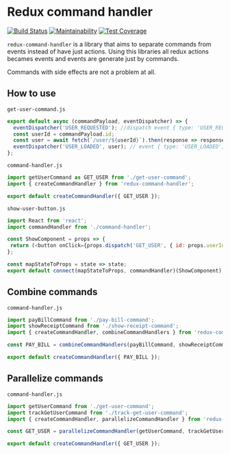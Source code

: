 # Redux command handler

[![Build Status](https://travis-ci.org/fabioelizandro/redux-command-handler.svg?branch=master)](https://travis-ci.org/fabioelizandro/redux-command-handler)
[![Maintainability](https://api.codeclimate.com/v1/badges/d24f5963a7dfa50e8b71/maintainability)](https://codeclimate.com/github/fabioelizandro/redux-command-handler/maintainability)
[![Test Coverage](https://api.codeclimate.com/v1/badges/d24f5963a7dfa50e8b71/test_coverage)](https://codeclimate.com/github/fabioelizandro/redux-command-handler/test_coverage)


`redux-command-handler` is a library that aims to separate commands from events instead of have just actions. Using this libraries all redux actions becames events and events are generate just by commands. 

Commands with side effects are not a problem at all.

## How to use

`get-user-command.js`
```js
export default async (commandPayload, eventDispatcher) => {
  eventDispatcher('USER_REQUESTED'); //dispatch event { type: 'USER_REQUESTED' } into redux store
  const userId = commandPayload.id;
  const user = await fetch(`/user/${userId}`).then(response => response.json());
  eventDispatcher('USER_LOADED', user); // event { type: 'USER_LOADED', payload: {...}}
};
```

`command-handler.js`
```js
import getUserCommand as GET_USER from './get-user-command';
import { createCommandHandler } from 'redux-command-handler';

export default createCommandHandler({ GET_USER });
```

`show-user-button.js`
```js
import React from 'react';
import commandHandler from './command-handler';

const ShowComponent = props => {
 return (<button onClick={props.dispatch('GET_USER', { id: props.userId })}>Show User</button>);
};

const mapStateToProps = state => state;
export default connect(mapStateToProps, commandHandler)(ShowComponent);
```

## Combine commands

`command-handler.js`
```js
import payBillCommand from './pay-bill-command';
import showReceiptCommand from './show-receipt-command';
import { createCommandHandler, combineCommandHandlers } from 'redux-command-handler';

const PAY_BILL = combineCommandHandlers(payBillCommand, showReceiptCommand);

export default createCommandHandler({ PAY_BILL });
```

## Parallelize commands

`command-handler.js`
```js
import getUserCommand from './get-user-command';
import trackGetUserCommand from './track-get-user-command';
import { createCommandHandler, parallelizeCommandHandler } from 'redux-command-handler';

const GET_USER = parallelizeCommandHandler(getUserCommand, trackGetUserCommand);

export default createCommandHandler({ GET_USER });
```